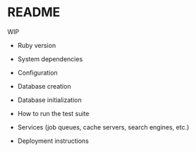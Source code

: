 # README

WIP

* Ruby version

* System dependencies

* Configuration

* Database creation

* Database initialization

* How to run the test suite

* Services (job queues, cache servers, search engines, etc.)

* Deployment instructions

